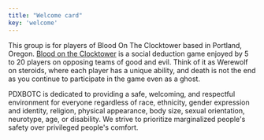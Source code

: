 ```yaml
---
title: "Welcome card"
key: 'welcome'
---
```

This group is for players of Blood On The Clocktower based in Portland, Oregon. [Blood on the Clocktower](https://bloodontheclocktower.com/) is a social deduction game enjoyed by 5 to 20 players on opposing teams of good and evil. Think of it as Werewolf on steroids, where each player has a unique ability, and death is not the end as you continue to participate in the game even as a ghost.

PDXBOTC is dedicated to providing a safe, welcoming, and respectful environment for everyone regardless of race, ethnicity, gender expression and identity, religion, physical appearance, body size, sexual orientation, neurotype, age, or disability. We strive to prioritize marginalized people's safety over privileged people's comfort.